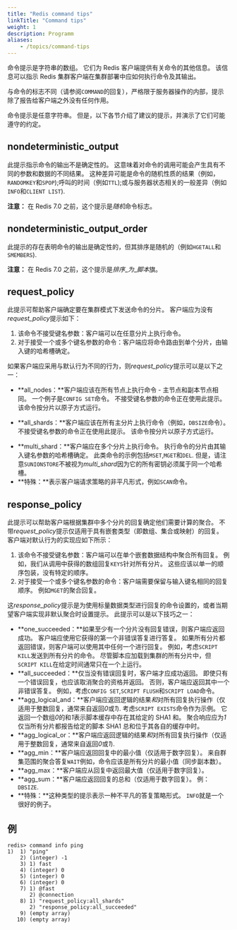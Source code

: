 ```yaml
---
title: "Redis command tips"
linkTitle: "Command tips"
weight: 1
description: Programm
aliases:
    - /topics/command-tips
---
```


命令提示是字符串的数组。
它们为 Redis 客户端提供有关命令的其他信息。
该信息可以指示 Redis 集群客户端在集群部署中应如何执行命令及其输出。

与命令的标志不同（请参阅`COMMAND`的回复），严格限于服务器操作的内部，提示除了报告给客户端之外没有任何作用。

命令提示是任意字符串。
但是，以下各节介绍了建议的提示，并演示了它们可能遵守的约定。

## nondeterministic_output

此提示指示命令的输出不是确定性的。
这意味着对命令的调用可能会产生具有不同的参数和数据的不同结果。
这种差异可能是命令的随机性质的结果（例如，`RANDOMKEY`和`SPOP`);呼叫的时间（例如`TTL`);或与服务器状态相关的一般差异（例如`INFO`和`CLIENT LIST`).

**注意：**
在 Redis 7.0 之前，这个提示是*随机*命令标志。

## nondeterministic_output_order

此提示的存在表明命令的输出是确定性的，但其排序是随机的（例如`HGETALL`和`SMEMBERS`).

**注意：**
在 Redis 7.0 之前，这个提示是*排序*\_*为*\_*脚本*旗。

## request_policy

此提示可帮助客户端确定要在集群模式下发送命令的分片。
客户端应为没有*request_policy*提示如下：

1.  该命令不接受键名参数：客户端可以在任意分片上执行命令。
2.  对于接受一个或多个键名参数的命令：客户端应将命令路由到单个分片，由输入键的哈希槽确定。

如果客户端应采用与默认行为不同的行为，则*request_policy*提示可以是以下之一：

*   **all_nodes：**客户端应该在所有节点上执行命令 - 主节点和副本节点相同。
    一个例子是`CONFIG SET`命令。
    不接受键名参数的命令正在使用此提示。
    该命令按分片以原子方式运行。

<!---->

*   **all_shards：**客户端应该在所有主分片上执行命令（例如，`DBSIZE`命令）。
    不接受键名参数的命令正在使用此提示。
    该命令按分片以原子方式运行。

<!---->

*   **multi_shard：**客户端应在多个分片上执行命令。
    执行命令的分片由其输入键名参数的哈希槽确定。
    此类命令的示例包括`MSET`,`MGET`和`DEL`.
    但是，请注意`SUNIONSTORE`不被视为*multi_shard*因为它的所有密钥必须属于同一个哈希槽。
*   **特殊：**表示客户端请求策略的非平凡形式，例如`SCAN`命令。

## response_policy

此提示可以帮助客户端根据集群中多个分片的回复确定他们需要计算的聚合。
不带*request_policy*提示仅适用于具有嵌套类型（即数组、集合或映射）的回复。
客户端对默认行为的实现应如下所示：

1.  该命令不接受键名参数：客户端可以在单个嵌套数据结构中聚合所有回复。
    例如，我们从调用中获得的数组回复`KEYS`针对所有分片。
    这些应该以单一的顺序包装，没有特定的顺序。
2.  对于接受一个或多个键名参数的命令：客户端需要保留与输入键名相同的回复顺序。
    例如`MGET`的聚合回复。

这*response_policy*提示是为使用标量数据类型进行回复的命令设置的，或者当期望客户端实现非默认聚合时设置提示。
此提示可以是以下技巧之一：

*   **one_succeeded：**如果至少有一个分片没有回复错误，则客户端应返回成功。
    客户端应使用它获得的第一个非错误答复进行答复。
    如果所有分片都返回错误，则客户端可以使用其中任何一个进行回复。
    例如，考虑`SCRIPT KILL`发送到所有分片的命令。
    尽管脚本应加载到集群的所有分片中，但`SCRIPT KILL`在给定时间通常只在一个上运行。
*   **all_succeeded：**仅当没有错误回复时，客户端才应成功返回。
    即使只有一个错误回复，也应该取消聚合的资格并返回。
    否则，客户端应返回其中一个非错误答复。
    例如，考虑`CONFIG SET`,`SCRIPT FLUSH`和`SCRIPT LOAD`命令。
*   **agg_logical_and：**客户端应返回逻辑的结果*和*对所有回复执行操作（仅适用于整数回复，通常来自返回*0*或*1*).
    考虑`SCRIPT EXISTS`命令作为示例。
    它返回一个数组*0*的和*1*表示脚本缓存中存在其给定的 SHA1 和。
    聚合响应应为*1*仅当所有分片都报告给定的脚本 SHA1 总和位于其各自的缓存中时。
*   **agg_logical_or：**客户端应返回逻辑的结果*和*对所有回复执行操作（仅适用于整数回复，通常来自返回*0*或*1*).
*   **agg_min：**客户端应返回回复中的最小值（仅适用于数字回复）。
    来自群集范围的聚合答复`WAIT`例如，命令应该是所有分片的最小值（同步副本数）。
*   **agg_max：**客户端应从回复中返回最大值（仅适用于数字回复）。
*   **agg_sum：**客户端应返回回复的总和（仅适用于数字回复）。
    例：`DBSIZE`.
*   **特殊：**这种类型的提示表示一种不平凡的答复策略形式。
    `INFO`就是一个很好的例子。

## 例

    redis> command info ping
    1)  1) "ping"
        2) (integer) -1
        3) 1) fast
        4) (integer) 0
        5) (integer) 0
        6) (integer) 0
        7) 1) @fast
           2) @connection
        8) 1) "request_policy:all_shards"
           2) "response_policy:all_succeeded"
        9) (empty array)
       10) (empty array)
